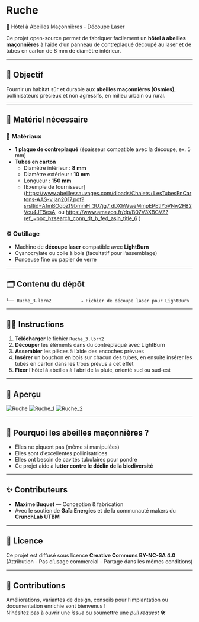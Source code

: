 # Ruche
 🐝 Hôtel à Abeilles Maçonnières - Découpe Laser

Ce projet open-source permet de fabriquer facilement un **hôtel à abeilles maçonnières** à l’aide d’un panneau de contreplaqué découpé au laser et de tubes en carton de 8 mm de diamètre intérieur.

---

## 🌱 Objectif

Fournir un habitat sûr et durable aux **abeilles maçonnières (Osmies)**, pollinisateurs précieux et non agressifs, en milieu urbain ou rural.

---

## 🧰 Matériel nécessaire

### 📄 Matériaux
- **1 plaque de contreplaqué** (épaisseur compatible avec la découpe, ex. 5 mm)
- **Tubes en carton**  
  - Diamètre intérieur : **8 mm**  
  - Diamètre extérieur : **10 mm**  
  - Longueur : **150 mm**  
  - [Exemple de fournisseur](https://www.abeillessauvages.com/dloads/Chalets+LesTubesEnCartons-AAS-v.jan2017.pdf?srsltid=AfmBOopZf9bmmH_3U7jg7_dDXhWweMmpEPEtlYoVNw2FB2Vcu4JT5esA, ou https://www.amazon.fr/dp/B07V3XBCVZ?ref_=ppx_hzsearch_conn_dt_b_fed_asin_title_6 )

### ⚙️ Outillage
- Machine de **découpe laser** compatible avec **LightBurn**
- Cyanocrylate ou colle à bois (facultatif pour l’assemblage)
- Ponceuse fine ou papier de verre

---

## 🗂️ Contenu du dépôt

```
└── Ruche_3.lbrn2           → Fichier de découpe laser pour LightBurn
```

---

## 🧑‍🏭 Instructions

1. **Télécharger** le fichier `Ruche_3.lbrn2`
2. **Découper** les éléments dans du contreplaqué avec LightBurn
3. **Assembler** les pièces à l’aide des encoches prévues
4. **Insérer** un bouchon en bois sur chacun des tubes, en ensuite insérer les tubes en carton dans les trous prévus à cet effet
5. **Fixer** l’hôtel à abeilles à l’abri de la pluie, orienté sud ou sud-est

---

## 📸 Aperçu

![Ruche](https://github.com/user-attachments/assets/4b4bcede-6f77-48c4-88c9-a14f6a7b74b6)
![Ruche_1](https://github.com/user-attachments/assets/fb13b157-a77f-4566-bb4f-ff378fe96ac3)
![Ruche_2](https://github.com/user-attachments/assets/a57c3fe4-cdfd-4cc1-b0e8-8877a4d838dd)

---

## 🐝 Pourquoi les abeilles maçonnières ?

- Elles ne piquent pas (même si manipulées)
- Elles sont d'excellentes pollinisatrices
- Elles ont besoin de cavités tubulaires pour pondre
- Ce projet aide à **lutter contre le déclin de la biodiversité**

---

## ✨ Contributeurs

- **Maxime Buquet** — Conception & fabrication
- Avec le soutien de **Gaïa Energies** et de la communauté makers du **CrunchLab UTBM** 

---

## 📜 Licence

Ce projet est diffusé sous licence **Creative Commons BY-NC-SA 4.0**  
(Attribution - Pas d’usage commercial - Partage dans les mêmes conditions)

---

## 🤝 Contributions

Améliorations, variantes de design, conseils pour l’implantation ou documentation enrichie sont bienvenus !  
N’hésitez pas à ouvrir une *issue* ou soumettre une *pull request* 🛠️
